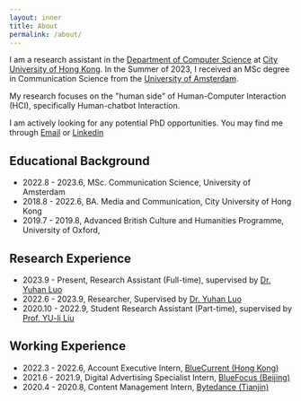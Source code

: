```yaml
---
layout: inner
title: About
permalink: /about/
---
```

I am a research assistant in the [Department of Computer Science]("https://www.cs.cityu.edu.hk/") at [City University of Hong Kong]("https://www.cityu.edu.hk/"). In the Summer of 2023, I received an MSc degree in Communication Science from the [University of Amsterdam]("https://www.uva.nl/en"). 

My research focuses on the "human side" of Human-Computer Interaction (HCI), specifically Human-chatbot Interaction. 

I am actively looking for any potential PhD opportunities. 
You may find me through [Email]("zhuoyanli4@cityu.edu.hk") or [Linkedin]("https://www.linkedin.com/in/lizhuoyang720/?locale=en_US")

## Educational Background
- 2022.8 - 2023.6, MSc. Communication Science, University of Amsterdam
- 2018.8 - 2022.6, BA. Media and Communication, City University of Hong Kong
- 2019.7 - 2019.8, Advanced British Culture and Humanities Programme, University of Oxford,

## Research Experience
- 2023.9 - Present, Research Assistant (Full-time), supervised by [Dr. Yuhan Luo]("https://scholars.cityu.edu.hk/en/persons/yuhan-luo(9349cfbb-22d1-4097-bb5e-e3e20aaa13ba).html")
- 2022.6 - 2023.9, Researcher, Supervised by [Dr. Yuhan Luo]("https://scholars.cityu.edu.hk/en/persons/yuhan-luo(9349cfbb-22d1-4097-bb5e-e3e20aaa13ba).html")
- 2020.10 - 2022.9, Student Research Assistant (Part-time), supervised by [Prof. YU-li Liu]("https://scholars.cityu.edu.hk/en/persons/yuli-liu(cb5a972e-b906-4c9a-8966-2d04034e50f0).html")

## Working Experience
- 2022.3 - 2022.6, Account Executive Intern, [BlueCurrent (Hong Kong)](https://bluecurrentgroup.com.hk/)
- 2021.6 - 2021.9, Digital Advertising Specialist Intern, [BlueFocus (Beijing)](https://www.bluefocusgroup.com/en/)
- 2020.4 - 2020.8, Content Management Intern, [Bytedance (Tianjin)](https://www.bytedance.com/en/)
